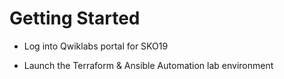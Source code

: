 # Getting Started

*   Log into Qwiklabs portal for SKO19

*   Launch the Terraform & Ansible Automation lab environment
